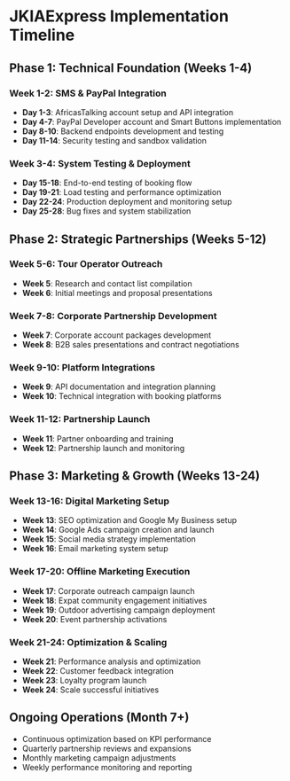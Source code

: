 # JKIAExpress Implementation Timeline

## **Phase 1: Technical Foundation (Weeks 1-4)**

### Week 1-2: SMS & PayPal Integration
- **Day 1-3**: AfricasTalking account setup and API integration
- **Day 4-7**: PayPal Developer account and Smart Buttons implementation
- **Day 8-10**: Backend endpoints development and testing
- **Day 11-14**: Security testing and sandbox validation

### Week 3-4: System Testing & Deployment
- **Day 15-18**: End-to-end testing of booking flow
- **Day 19-21**: Load testing and performance optimization
- **Day 22-24**: Production deployment and monitoring setup
- **Day 25-28**: Bug fixes and system stabilization

## **Phase 2: Strategic Partnerships (Weeks 5-12)**

### Week 5-6: Tour Operator Outreach
- **Week 5**: Research and contact list compilation
- **Week 6**: Initial meetings and proposal presentations

### Week 7-8: Corporate Partnership Development
- **Week 7**: Corporate account packages development
- **Week 8**: B2B sales presentations and contract negotiations

### Week 9-10: Platform Integrations
- **Week 9**: API documentation and integration planning
- **Week 10**: Technical integration with booking platforms

### Week 11-12: Partnership Launch
- **Week 11**: Partner onboarding and training
- **Week 12**: Partnership launch and monitoring

## **Phase 3: Marketing & Growth (Weeks 13-24)**

### Week 13-16: Digital Marketing Setup
- **Week 13**: SEO optimization and Google My Business setup
- **Week 14**: Google Ads campaign creation and launch
- **Week 15**: Social media strategy implementation
- **Week 16**: Email marketing system setup

### Week 17-20: Offline Marketing Execution
- **Week 17**: Corporate outreach campaign launch
- **Week 18**: Expat community engagement initiatives
- **Week 19**: Outdoor advertising campaign deployment
- **Week 20**: Event partnership activations

### Week 21-24: Optimization & Scaling
- **Week 21**: Performance analysis and optimization
- **Week 22**: Customer feedback integration
- **Week 23**: Loyalty program launch
- **Week 24**: Scale successful initiatives

## **Ongoing Operations (Month 7+)**
- Continuous optimization based on KPI performance
- Quarterly partnership reviews and expansions
- Monthly marketing campaign adjustments
- Weekly performance monitoring and reporting